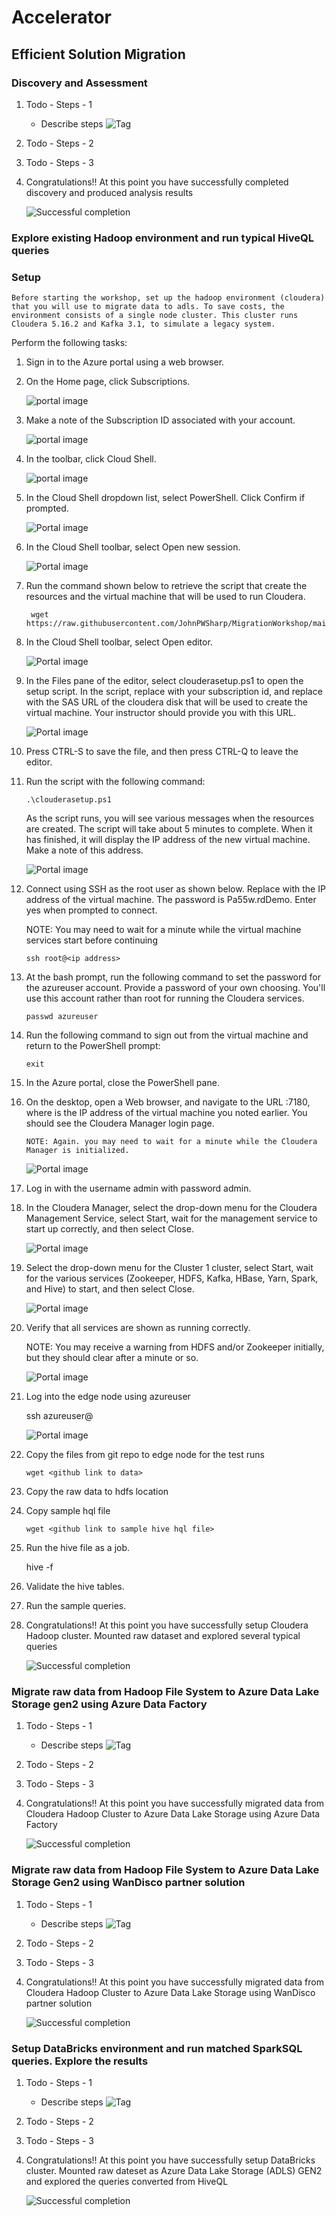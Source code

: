 # Accelerator

## Efficient Solution Migration

### Discovery and Assessment

1. Todo - Steps - 1
    - Describe steps
      ![Tag](./images/ADLS-Provision-complete.png)
2. Todo - Steps - 2
3. Todo - Steps - 3
4. Congratulations!! At this point you have successfully completed discovery and produced analysis results

    ![Successful completion](./images/ADLS-Provision-complete.png)

### Explore existing Hadoop environment and run typical HiveQL queries

### Setup

    Before starting the workshop, set up the hadoop environment (cloudera) that you will use to migrate data to adls. To save costs, the environment consists of a single node cluster. This cluster runs Cloudera 5.16.2 and Kafka 3.1, to simulate a legacy system.

Perform the following tasks:

1. Sign in to the Azure portal using a web browser.

2. On the Home page, click Subscriptions.

    ![portal image](./images/portal-img-1.png)

3. Make a note of the Subscription ID associated with your account.

    ![portal image](./images/portal-subscription-id.png)
    
4. In the toolbar, click Cloud Shell.

    ![portal image](./images/portal-cloud-shell.png)

5. In the Cloud Shell dropdown list, select PowerShell. Click Confirm if prompted.

    ![Portal image](./images/power-shell-5.png)

6. In the Cloud Shell toolbar, select Open new session.

    ![Portal image](./images/power-shell-6.png)

7. Run the command shown below to retrieve the script that create the resources and the virtual machine that will be used to run Cloudera.
    
        wget https://raw.githubusercontent.com/JohnPWSharp/MigrationWorkshop/main/clouderasetup.ps1

8. In the Cloud Shell toolbar, select Open editor.

    ![Portal image](./images/power-shell-8.png)

9. In the Files pane of the editor, select clouderasetup.ps1 to open the setup script. In the script, replace <your-subscription-id> with your subscription id, and replace <SAS> with the SAS URL of the cloudera disk that will be used to create the virtual machine. Your instructor should provide you with this URL.

    ![Portal image](./images/power-shell-9.png)

10. Press CTRL-S to save the file, and then press CTRL-Q to leave the editor.

11. Run the script with the following command:

        .\clouderasetup.ps1
        
    As the script runs, you will see various messages when the resources are created. The script will take about 5 minutes to complete. When it has finished, it will display the IP address of the new virtual machine. Make a note of this address.

    ![Portal image](./images/portal-img-11.png)

12. Connect using SSH as the root user as shown below. Replace <ip address> with the IP address of the virtual machine. The password is Pa55w.rdDemo. Enter yes when prompted to connect.

    NOTE:
    You may need to wait for a minute while the virtual machine services start before continuing

        ssh root@<ip address>

13. At the bash prompt, run the following command to set the password for the azureuser account. Provide a password of your own choosing. You'll use this account rather than root for running the Cloudera services.

        passwd azureuser

14. Run the following command to sign out from the virtual machine and return to the PowerShell prompt:

        exit

15. In the Azure portal, close the PowerShell pane.

16. On the desktop, open a Web browser, and navigate to the URL <ip-address>:7180, where <ip-address> is the IP address of the virtual machine you noted earlier. You should see the Cloudera Manager login page.

        NOTE: Again. you may need to wait for a minute while the Cloudera Manager is initialized.

    ![Portal image](./images/cloudera-manager-16.png)

17. Log in with the username admin with password admin.

18. In the Cloudera Manager, select the drop-down menu for the Cloudera Management Service, select Start, wait for the management service to start up correctly, and then select Close.

    ![Portal image](./images/cloudera-manager-18.png)

19. Select the drop-down menu for the Cluster 1 cluster, select Start, wait for the various services (Zookeeper, HDFS, Kafka, HBase, Yarn, Spark, and Hive) to start, and then select Close.

    ![Portal image](./images/cloudera-manager-19.png)

20. Verify that all services are shown as running correctly.

    NOTE: You may receive a warning from HDFS and/or Zookeeper initially, but they should clear after a minute or so.

    ![Portal image](./images/cloudera-manager-20.png)

21. Log into the edge node using azureuser
    
     ssh azureuser@<ip address of the edgenode>

    ![Portal image](./images/edge-node-21.png)

22. Copy the files from git repo to edge node for the test runs

        wget <github link to data>
        
23. Copy the raw data to hdfs location

24. Copy sample hql file

        wget <github link to sample hive hql file>  

25. Run the hive file as a job.

    hive -f <hive ql file>

26. Validate the hive tables.

27. Run the sample queries.

28. Congratulations!! At this point you have successfully setup Cloudera Hadoop cluster. Mounted raw dataset and explored several typical queries

    ![Successful completion](./images/ADLS-Provision-complete.png)


### Migrate raw data from Hadoop File System to Azure Data Lake Storage gen2 using Azure Data Factory

1. Todo - Steps - 1
    - Describe steps
      ![Tag](./images/ADLS-Provision-complete.png)
2. Todo - Steps - 2
3. Todo - Steps - 3
4. Congratulations!! At this point you have successfully migrated data from Cloudera Hadoop Cluster to Azure Data Lake Storage using Azure Data Factory

    ![Successful completion](./images/ADLS-Provision-complete.png)

### Migrate raw data from Hadoop File System to Azure Data Lake Storage Gen2 using WanDisco partner solution

1. Todo - Steps - 1
    - Describe steps
      ![Tag](./images/ADLS-Provision-complete.png)
2. Todo - Steps - 2
3. Todo - Steps - 3
4. Congratulations!! At this point you have successfully migrated data from Cloudera Hadoop Cluster to Azure Data Lake Storage using WanDisco partner solution

    ![Successful completion](./images/ADLS-Provision-complete.png)

### Setup DataBricks environment and run matched SparkSQL queries. Explore the results

1. Todo - Steps - 1
    - Describe steps
      ![Tag](./images/ADLS-Provision-complete.png)
2. Todo - Steps - 2
3. Todo - Steps - 3
4. Congratulations!! At this point you have successfully setup DataBricks cluster. Mounted raw dateset as Azure Data Lake Storage (ADLS) GEN2 and explored the queries converted from HiveQL

    ![Successful completion](./images/ADLS-Provision-complete.png)
